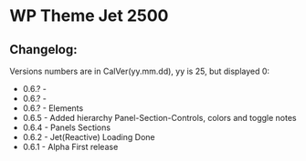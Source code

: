 # WP Theme Jet 2500

## Changelog:
Versions numbers are in CalVer(yy.mm.dd), yy is 25, but displayed 0:

- 0.6.? - 
- 0.6.? - 
- 0.6.? - Elements
- 0.6.5 - Added hierarchy Panel-Section-Controls, colors and toggle notes
- 0.6.4 - Panels Sections
- 0.6.2 - Jet(Reactive) Loading Done
- 0.6.1 - Alpha First release